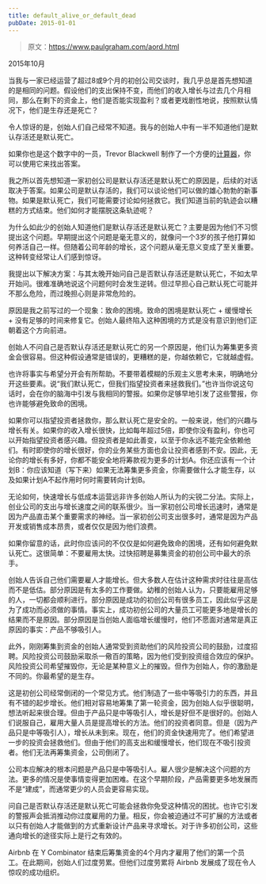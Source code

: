 ```yaml
---
title: default_alive_or_default_dead
pubDate: 2015-01-01
---
```


> 原文：https://www.paulgraham.com/aord.html 

            
2015年10月

当我与一家已经运营了超过8或9个月的初创公司交谈时，我几乎总是首先想知道的是相同的问题。假设他们的支出保持不变，而他们的收入增长与过去几个月相同，那么在剩下的资金上，他们是否能实现盈利？或者更戏剧性地说，按照默认情况下，他们是生存还是死亡？

令人惊讶的是，创始人们自己经常不知道。我与的创始人中有一半不知道他们是默认存活还是默认死亡。

如果你也是这个数字中的一员，Trevor Blackwell 制作了一个方便的[计算器](http://growth.tlb.org/#)，你可以使用它来找出答案。

我之所以首先想知道一家初创公司是默认存活还是默认死亡的原因是，后续的对话取决于答案。如果公司是默认存活的，我们可以谈论他们可以做的雄心勃勃的新事物。如果是默认死亡，我们可能需要讨论如何拯救它。我们知道当前的轨迹会以糟糕的方式结束。他们如何才能摆脱这条轨迹呢？

为什么如此少的创始人知道他们是默认存活还是默认死亡？主要是因为他们不习惯提出这个问题。早期提出这个问题是毫无意义的，就像问一个3岁的孩子他打算如何养活自己一样。但随着公司年龄的增长，这个问题从毫无意义变成了至关重要。这种转变经常让人们感到惊讶。

我提出以下解决方案：与其太晚开始问自己是否默认存活还是默认死亡，不如太早开始问。很难准确地说这个问题何时会发生逆转。但过早担心自己默认死亡可能并不那么危险，而过晚担心则是非常危险的。

原因是我之前写过的一个现象：致命的困境。致命的困境是默认死亡 + 缓慢增长 + 没有足够的时间来修复它。创始人最终陷入这种困境的方式是没有意识到他们正朝着这个方向前进。

创始人不问自己是否默认存活还是默认死亡的另一个原因是，他们认为筹集更多资金会很容易。但这种假设通常是错误的，更糟糕的是，你越依赖它，它就越虚假。

也许将事实与希望分开会有所帮助。不要带着模糊的乐观主义思考未来，明确地分开这些要素。说“我们默认死亡，但我们指望投资者来拯救我们。”也许当你说这句话时，会在你的脑海中引发与我相同的警报。如果你足够早地引发了这些警报，你也许能够避免致命的困境。

如果你可以指望投资者拯救你，那么默认死亡是安全的。一般来说，他们的兴趣与增长有关。如果你的收入增长很快，比如每年超过5倍，即使你没有盈利，你也可以开始指望投资者感兴趣。但投资者是如此善变，以至于你永远不能完全依赖他们。有时即使你的增长很好，你的业务某些方面也会让投资者感到不安。因此，无论你的增长有多好，你都不能安全地将筹款视为更多的计划A。你还应该有一个计划B：你应该知道（写下来）如果无法筹集更多资金，你需要做什么才能生存，以及如果计划A不起作用时何时需要转向计划B。

无论如何，快速增长与低成本运营远非许多创始人所认为的尖锐二分法。实际上，创业公司的支出与增长速度之间的联系很少。当一家初创公司增长迅速时，通常是因为产品直击某个重要需求的神经。当一家初创公司支出很多时，通常是因为产品开发或销售成本昂贵，或者仅仅是因为他们浪费。

如果你留意的话，此时你应该问的不仅仅是如何避免致命的困境，还有如何避免默认死亡。这很简单：不要雇用太快。过快招聘是募集资金的初创公司中最大的杀手。

创始人告诉自己他们需要雇人才能增长。但大多数人在估计这种需求时往往是高估而不是低估。部分原因是有太多的工作要做。幼稚的创始人认为，只要能雇用足够的人，一切都会顺利进行。部分原因是成功的初创公司有很多员工，因此似乎这是为了成功而必须做的事情。事实上，成功初创公司的大量员工可能更多地是增长的结果而不是原因。部分原因是当创始人面临增长缓慢时，他们不愿面对通常是真正原因的事实：产品不够吸引人。

此外，刚刚筹集到资金的创始人通常受到资助他们的风险投资公司的鼓励，过度招聘。风险投资公司鼓励采取杀一儆百的策略，因为他们受到投资组合效应的保护。风险投资公司希望摧毁你，无论是某种意义上的摧毁。但作为创始人，你的激励是不同的。你最希望的是生存。

这是初创公司经常倒闭的一个常见方式。他们制造了一些中等吸引力的东西，并且有不错的起步增长。他们相对容易地筹集了第一轮资金，因为创始人似乎很聪明，想法听起来很合理。但由于产品只是中等吸引人，增长是好但不是很好的。创始人们说服自己，雇用大量人员是提高增长的方法。他们的投资者同意。但是（因为产品只是中等吸引人），增长从未到来。现在，他们的资金快速用完了。他们希望进一步的投资会拯救他们。但由于他们的高支出和缓慢增长，他们现在不吸引投资者。他们无法再筹集资金，公司倒闭了。

公司本应解决的根本问题是产品只是中等吸引人。雇人很少是解决这个问题的方法。更多的情况是使事情变得更加困难。在这个早期阶段，产品需要更多地发展而不是“建成”，而通常更少的人员会更容易实现。

问自己是否默认存活还是默认死亡可能会拯救你免受这种情况的困扰。也许它引发的警报声会抵消推动你过度雇用的力量。相反，你会被迫通过不可扩展的方法或者以只有创始人才能做到的方式重新设计产品来寻求增长。对于许多初创公司，这些通向增长的途径实际上是行之有效的。

Airbnb 在 Y Combinator 结束后筹集资金的4个月内才雇用了他们的第一个员工。在此期间，创始人们过度劳累。但他们过度劳累将 Airbnb 发展成了现在令人惊叹的成功组织。
